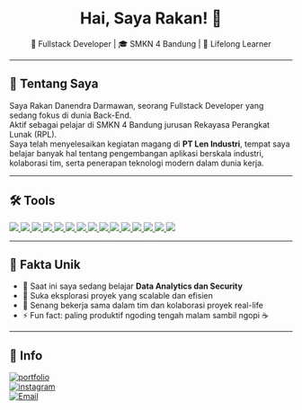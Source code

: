 <h1 align="center">Hai, Saya Rakan! 👋</h1>

<p align="center">
  🔧 Fullstack Developer | 🎓 SMKN 4 Bandung | 🧠 Lifelong Learner
</p>

---

## 🚀 Tentang Saya

Saya Rakan Danendra Darmawan, seorang Fullstack Developer yang sedang fokus di dunia Back-End.  
Aktif sebagai pelajar di SMKN 4 Bandung jurusan Rekayasa Perangkat Lunak (RPL).  
Saya telah menyelesaikan kegiatan magang di **PT Len Industri**, tempat saya belajar banyak hal tentang pengembangan aplikasi berskala industri, kolaborasi tim, serta penerapan teknologi modern dalam dunia kerja.

---

## 🛠️ Tools

<p>
  <p align="left">
  <a href="https://developer.mozilla.org/en-US/docs/Web/JavaScript" target="_blank">
    <img src="https://skillicons.dev/icons?i=js" />
  </a>
  <a href="https://www.typescriptlang.org/" target="_blank">
    <img src="https://skillicons.dev/icons?i=ts" />
  </a>
  <a href="https://nodejs.org/" target="_blank">
    <img src="https://skillicons.dev/icons?i=nodejs" />
  </a>
  <a href="https://expressjs.com/" target="_blank">
    <img src="https://skillicons.dev/icons?i=express" />
  </a>
  <a href="https://reactjs.org/" target="_blank">
    <img src="https://skillicons.dev/icons?i=react" />
  </a>
  <a href="https://vuejs.org/" target="_blank">
    <img src="https://skillicons.dev/icons?i=vue" />
  </a>
  <a href="https://developer.mozilla.org/en-US/docs/Web/HTML" target="_blank">
    <img src="https://skillicons.dev/icons?i=html" />
  </a>
  <a href="https://developer.mozilla.org/en-US/docs/Web/CSS" target="_blank">
    <img src="https://skillicons.dev/icons?i=css" />
  </a>
  <a href="https://tailwindcss.com/" target="_blank">
    <img src="https://skillicons.dev/icons?i=tailwind" />
  </a>
  <a href="https://vitejs.dev/" target="_blank">
    <img src="https://skillicons.dev/icons?i=vite" />
  </a>
  <a href="https://www.prisma.io/" target="_blank">
    <img src="https://skillicons.dev/icons?i=prisma" />
  </a>
  <a href="https://www.mysql.com/" target="_blank">
    <img src="https://skillicons.dev/icons?i=mysql" />
  </a>
  <a href="https://www.mongodb.com/" target="_blank">
    <img src="https://skillicons.dev/icons?i=mongodb" />
  </a>
  <a href="https://figma.com/" target="_blank">
    <img src="https://skillicons.dev/icons?i=figma" />
  </a>
  <a href="https://code.visualstudio.com/" target="_blank">
    <img src="https://skillicons.dev/icons?i=vscode" />
  </a>
</p>

---

## 📌 Fakta Unik

- 🧠 Saat ini saya sedang belajar **Data Analytics dan Security**
- 🧪 Suka eksplorasi proyek yang scalable dan efisien
- 🤝 Senang bekerja sama dalam tim dan kolaborasi proyek real-life
- ⚡ Fun fact: paling produktif ngoding tengah malam sambil ngopi ☕

---

## 🔗 Info

[![portfolio](https://img.shields.io/badge/Portfolio-000?style=for-the-badge&logo=vercel&logoColor=white)](https://rakadevn.web.app/)  
[![instagram](https://img.shields.io/badge/@rakandanendra-E4405F?style=for-the-badge&logo=instagram&logoColor=white)](https://instagram.com/rkan_dd)  
[![Email](https://img.shields.io/badge/Email-me-informational?style=for-the-badge&logo=gmail&logoColor=white)](mailto:rakandanendrad@gmail.com)


